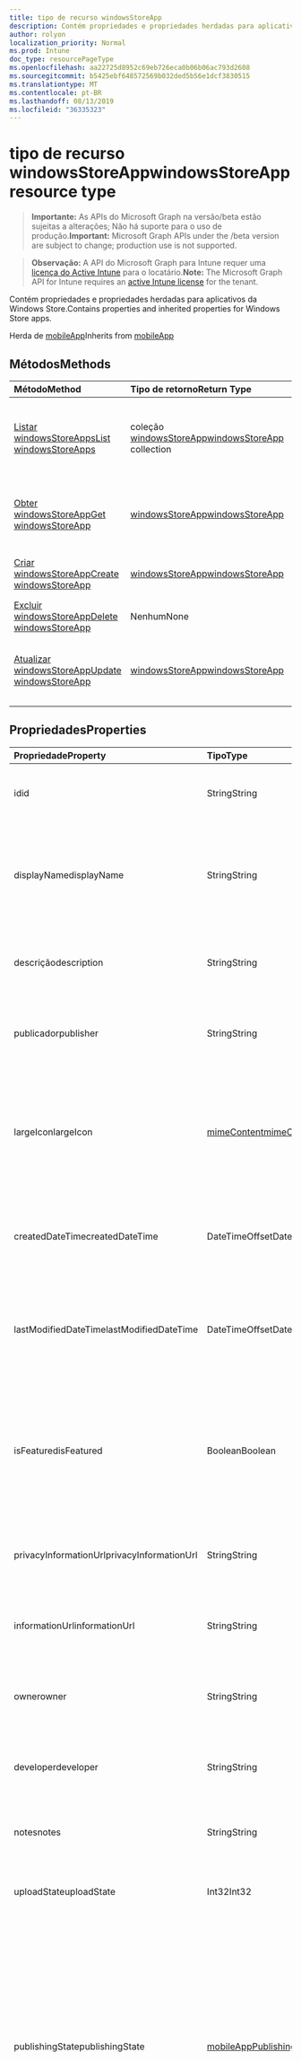 ```yaml
---
title: tipo de recurso windowsStoreApp
description: Contém propriedades e propriedades herdadas para aplicativos da Windows Store.
author: rolyon
localization_priority: Normal
ms.prod: Intune
doc_type: resourcePageType
ms.openlocfilehash: aa22725d8952c69eb726eca0b06b06ac793d2608
ms.sourcegitcommit: b5425ebf648572569b032ded5b56e1dcf3830515
ms.translationtype: MT
ms.contentlocale: pt-BR
ms.lasthandoff: 08/13/2019
ms.locfileid: "36335323"
---
```

# <a name="windowsstoreapp-resource-type"></a><span data-ttu-id="d3226-103">tipo de recurso windowsStoreApp</span><span class="sxs-lookup"><span data-stu-id="d3226-103">windowsStoreApp resource type</span></span>

> <span data-ttu-id="d3226-104">**Importante:** As APIs do Microsoft Graph na versão/beta estão sujeitas a alterações; Não há suporte para o uso de produção.</span><span class="sxs-lookup"><span data-stu-id="d3226-104">**Important:** Microsoft Graph APIs under the /beta version are subject to change; production use is not supported.</span></span>

> <span data-ttu-id="d3226-105">**Observação:** A API do Microsoft Graph para Intune requer uma [licença do Active Intune](https://go.microsoft.com/fwlink/?linkid=839381) para o locatário.</span><span class="sxs-lookup"><span data-stu-id="d3226-105">**Note:** The Microsoft Graph API for Intune requires an [active Intune license](https://go.microsoft.com/fwlink/?linkid=839381) for the tenant.</span></span>

<span data-ttu-id="d3226-106">Contém propriedades e propriedades herdadas para aplicativos da Windows Store.</span><span class="sxs-lookup"><span data-stu-id="d3226-106">Contains properties and inherited properties for Windows Store apps.</span></span>


<span data-ttu-id="d3226-107">Herda de [mobileApp](../resources/intune-apps-mobileapp.md)</span><span class="sxs-lookup"><span data-stu-id="d3226-107">Inherits from [mobileApp](../resources/intune-apps-mobileapp.md)</span></span>

## <a name="methods"></a><span data-ttu-id="d3226-108">Métodos</span><span class="sxs-lookup"><span data-stu-id="d3226-108">Methods</span></span>
|<span data-ttu-id="d3226-109">Método</span><span class="sxs-lookup"><span data-stu-id="d3226-109">Method</span></span>|<span data-ttu-id="d3226-110">Tipo de retorno</span><span class="sxs-lookup"><span data-stu-id="d3226-110">Return Type</span></span>|<span data-ttu-id="d3226-111">Descrição</span><span class="sxs-lookup"><span data-stu-id="d3226-111">Description</span></span>|
|:---|:---|:---|
|[<span data-ttu-id="d3226-112">Listar windowsStoreApps</span><span class="sxs-lookup"><span data-stu-id="d3226-112">List windowsStoreApps</span></span>](../api/intune-apps-windowsstoreapp-list.md)|<span data-ttu-id="d3226-113">coleção [windowsStoreApp](../resources/intune-apps-windowsstoreapp.md)</span><span class="sxs-lookup"><span data-stu-id="d3226-113">[windowsStoreApp](../resources/intune-apps-windowsstoreapp.md) collection</span></span>|<span data-ttu-id="d3226-114">Listar Propriedades e relações dos objetos [windowsStoreApp](../resources/intune-apps-windowsstoreapp.md) .</span><span class="sxs-lookup"><span data-stu-id="d3226-114">List properties and relationships of the [windowsStoreApp](../resources/intune-apps-windowsstoreapp.md) objects.</span></span>|
|[<span data-ttu-id="d3226-115">Obter windowsStoreApp</span><span class="sxs-lookup"><span data-stu-id="d3226-115">Get windowsStoreApp</span></span>](../api/intune-apps-windowsstoreapp-get.md)|[<span data-ttu-id="d3226-116">windowsStoreApp</span><span class="sxs-lookup"><span data-stu-id="d3226-116">windowsStoreApp</span></span>](../resources/intune-apps-windowsstoreapp.md)|<span data-ttu-id="d3226-117">Leia as propriedades e as relações do objeto [windowsStoreApp](../resources/intune-apps-windowsstoreapp.md) .</span><span class="sxs-lookup"><span data-stu-id="d3226-117">Read properties and relationships of the [windowsStoreApp](../resources/intune-apps-windowsstoreapp.md) object.</span></span>|
|[<span data-ttu-id="d3226-118">Criar windowsStoreApp</span><span class="sxs-lookup"><span data-stu-id="d3226-118">Create windowsStoreApp</span></span>](../api/intune-apps-windowsstoreapp-create.md)|[<span data-ttu-id="d3226-119">windowsStoreApp</span><span class="sxs-lookup"><span data-stu-id="d3226-119">windowsStoreApp</span></span>](../resources/intune-apps-windowsstoreapp.md)|<span data-ttu-id="d3226-120">Criar um novo objeto [windowsStoreApp](../resources/intune-apps-windowsstoreapp.md) .</span><span class="sxs-lookup"><span data-stu-id="d3226-120">Create a new [windowsStoreApp](../resources/intune-apps-windowsstoreapp.md) object.</span></span>|
|[<span data-ttu-id="d3226-121">Excluir windowsStoreApp</span><span class="sxs-lookup"><span data-stu-id="d3226-121">Delete windowsStoreApp</span></span>](../api/intune-apps-windowsstoreapp-delete.md)|<span data-ttu-id="d3226-122">Nenhum</span><span class="sxs-lookup"><span data-stu-id="d3226-122">None</span></span>|<span data-ttu-id="d3226-123">Exclui [windowsStoreApp](../resources/intune-apps-windowsstoreapp.md).</span><span class="sxs-lookup"><span data-stu-id="d3226-123">Deletes a [windowsStoreApp](../resources/intune-apps-windowsstoreapp.md).</span></span>|
|[<span data-ttu-id="d3226-124">Atualizar windowsStoreApp</span><span class="sxs-lookup"><span data-stu-id="d3226-124">Update windowsStoreApp</span></span>](../api/intune-apps-windowsstoreapp-update.md)|[<span data-ttu-id="d3226-125">windowsStoreApp</span><span class="sxs-lookup"><span data-stu-id="d3226-125">windowsStoreApp</span></span>](../resources/intune-apps-windowsstoreapp.md)|<span data-ttu-id="d3226-126">Atualiza as propriedades de um objeto [windowsStoreApp](../resources/intune-apps-windowsstoreapp.md) .</span><span class="sxs-lookup"><span data-stu-id="d3226-126">Update the properties of a [windowsStoreApp](../resources/intune-apps-windowsstoreapp.md) object.</span></span>|

## <a name="properties"></a><span data-ttu-id="d3226-127">Propriedades</span><span class="sxs-lookup"><span data-stu-id="d3226-127">Properties</span></span>
|<span data-ttu-id="d3226-128">Propriedade</span><span class="sxs-lookup"><span data-stu-id="d3226-128">Property</span></span>|<span data-ttu-id="d3226-129">Tipo</span><span class="sxs-lookup"><span data-stu-id="d3226-129">Type</span></span>|<span data-ttu-id="d3226-130">Descrição</span><span class="sxs-lookup"><span data-stu-id="d3226-130">Description</span></span>|
|:---|:---|:---|
|<span data-ttu-id="d3226-131">id</span><span class="sxs-lookup"><span data-stu-id="d3226-131">id</span></span>|<span data-ttu-id="d3226-132">String</span><span class="sxs-lookup"><span data-stu-id="d3226-132">String</span></span>|<span data-ttu-id="d3226-133">Chave da entidade.</span><span class="sxs-lookup"><span data-stu-id="d3226-133">Key of the entity.</span></span> <span data-ttu-id="d3226-134">Herdado de [mobileApp](../resources/intune-apps-mobileapp.md)</span><span class="sxs-lookup"><span data-stu-id="d3226-134">Inherited from [mobileApp](../resources/intune-apps-mobileapp.md)</span></span>|
|<span data-ttu-id="d3226-135">displayName</span><span class="sxs-lookup"><span data-stu-id="d3226-135">displayName</span></span>|<span data-ttu-id="d3226-136">String</span><span class="sxs-lookup"><span data-stu-id="d3226-136">String</span></span>|<span data-ttu-id="d3226-137">O título do aplicativo importado ou definido pelo administrador.</span><span class="sxs-lookup"><span data-stu-id="d3226-137">The admin provided or imported title of the app.</span></span> <span data-ttu-id="d3226-138">Herdado de [mobileApp](../resources/intune-apps-mobileapp.md)</span><span class="sxs-lookup"><span data-stu-id="d3226-138">Inherited from [mobileApp](../resources/intune-apps-mobileapp.md)</span></span>|
|<span data-ttu-id="d3226-139">descrição</span><span class="sxs-lookup"><span data-stu-id="d3226-139">description</span></span>|<span data-ttu-id="d3226-140">String</span><span class="sxs-lookup"><span data-stu-id="d3226-140">String</span></span>|<span data-ttu-id="d3226-141">A descrição do aplicativo.</span><span class="sxs-lookup"><span data-stu-id="d3226-141">The description of the app.</span></span> <span data-ttu-id="d3226-142">Herdado de [mobileApp](../resources/intune-apps-mobileapp.md)</span><span class="sxs-lookup"><span data-stu-id="d3226-142">Inherited from [mobileApp](../resources/intune-apps-mobileapp.md)</span></span>|
|<span data-ttu-id="d3226-143">publicador</span><span class="sxs-lookup"><span data-stu-id="d3226-143">publisher</span></span>|<span data-ttu-id="d3226-144">String</span><span class="sxs-lookup"><span data-stu-id="d3226-144">String</span></span>|<span data-ttu-id="d3226-145">O publicador do aplicativo.</span><span class="sxs-lookup"><span data-stu-id="d3226-145">The publisher of the app.</span></span> <span data-ttu-id="d3226-146">Herdado de [mobileApp](../resources/intune-apps-mobileapp.md)</span><span class="sxs-lookup"><span data-stu-id="d3226-146">Inherited from [mobileApp](../resources/intune-apps-mobileapp.md)</span></span>|
|<span data-ttu-id="d3226-147">largeIcon</span><span class="sxs-lookup"><span data-stu-id="d3226-147">largeIcon</span></span>|[<span data-ttu-id="d3226-148">mimeContent</span><span class="sxs-lookup"><span data-stu-id="d3226-148">mimeContent</span></span>](../resources/intune-shared-mimecontent.md)|<span data-ttu-id="d3226-149">O ícone grande, a ser exibido nos detalhes do aplicativo e usado para o carregamento do ícone.</span><span class="sxs-lookup"><span data-stu-id="d3226-149">The large icon, to be displayed in the app details and used for upload of the icon.</span></span> <span data-ttu-id="d3226-150">Herdado de [mobileApp](../resources/intune-apps-mobileapp.md)</span><span class="sxs-lookup"><span data-stu-id="d3226-150">Inherited from [mobileApp](../resources/intune-apps-mobileapp.md)</span></span>|
|<span data-ttu-id="d3226-151">createdDateTime</span><span class="sxs-lookup"><span data-stu-id="d3226-151">createdDateTime</span></span>|<span data-ttu-id="d3226-152">DateTimeOffset</span><span class="sxs-lookup"><span data-stu-id="d3226-152">DateTimeOffset</span></span>|<span data-ttu-id="d3226-153">A data e a hora da criação do aplicativo.</span><span class="sxs-lookup"><span data-stu-id="d3226-153">The date and time the app was created.</span></span> <span data-ttu-id="d3226-154">Herdado de [mobileApp](../resources/intune-apps-mobileapp.md)</span><span class="sxs-lookup"><span data-stu-id="d3226-154">Inherited from [mobileApp](../resources/intune-apps-mobileapp.md)</span></span>|
|<span data-ttu-id="d3226-155">lastModifiedDateTime</span><span class="sxs-lookup"><span data-stu-id="d3226-155">lastModifiedDateTime</span></span>|<span data-ttu-id="d3226-156">DateTimeOffset</span><span class="sxs-lookup"><span data-stu-id="d3226-156">DateTimeOffset</span></span>|<span data-ttu-id="d3226-157">A data e a hora que o aplicativo foi modificado pela última vez.</span><span class="sxs-lookup"><span data-stu-id="d3226-157">The date and time the app was last modified.</span></span> <span data-ttu-id="d3226-158">Herdado de [mobileApp](../resources/intune-apps-mobileapp.md)</span><span class="sxs-lookup"><span data-stu-id="d3226-158">Inherited from [mobileApp](../resources/intune-apps-mobileapp.md)</span></span>|
|<span data-ttu-id="d3226-159">isFeatured</span><span class="sxs-lookup"><span data-stu-id="d3226-159">isFeatured</span></span>|<span data-ttu-id="d3226-160">Boolean</span><span class="sxs-lookup"><span data-stu-id="d3226-160">Boolean</span></span>|<span data-ttu-id="d3226-161">O valor que indica se o aplicativo está marcado como em destaque pelo administrador. Herdado de [mobileApp](../resources/intune-apps-mobileapp.md)</span><span class="sxs-lookup"><span data-stu-id="d3226-161">The value indicating whether the app is marked as featured by the admin. Inherited from [mobileApp](../resources/intune-apps-mobileapp.md)</span></span>|
|<span data-ttu-id="d3226-162">privacyInformationUrl</span><span class="sxs-lookup"><span data-stu-id="d3226-162">privacyInformationUrl</span></span>|<span data-ttu-id="d3226-163">String</span><span class="sxs-lookup"><span data-stu-id="d3226-163">String</span></span>|<span data-ttu-id="d3226-164">A URL da declaração de privacidade.</span><span class="sxs-lookup"><span data-stu-id="d3226-164">The privacy statement Url.</span></span> <span data-ttu-id="d3226-165">Herdado de [mobileApp](../resources/intune-apps-mobileapp.md)</span><span class="sxs-lookup"><span data-stu-id="d3226-165">Inherited from [mobileApp](../resources/intune-apps-mobileapp.md)</span></span>|
|<span data-ttu-id="d3226-166">informationUrl</span><span class="sxs-lookup"><span data-stu-id="d3226-166">informationUrl</span></span>|<span data-ttu-id="d3226-167">String</span><span class="sxs-lookup"><span data-stu-id="d3226-167">String</span></span>|<span data-ttu-id="d3226-168">A URL de informações adicionais.</span><span class="sxs-lookup"><span data-stu-id="d3226-168">The more information Url.</span></span> <span data-ttu-id="d3226-169">Herdado de [mobileApp](../resources/intune-apps-mobileapp.md)</span><span class="sxs-lookup"><span data-stu-id="d3226-169">Inherited from [mobileApp](../resources/intune-apps-mobileapp.md)</span></span>|
|<span data-ttu-id="d3226-170">owner</span><span class="sxs-lookup"><span data-stu-id="d3226-170">owner</span></span>|<span data-ttu-id="d3226-171">String</span><span class="sxs-lookup"><span data-stu-id="d3226-171">String</span></span>|<span data-ttu-id="d3226-172">O proprietário do conteúdo.</span><span class="sxs-lookup"><span data-stu-id="d3226-172">The owner of the app.</span></span> <span data-ttu-id="d3226-173">Herdado de [mobileApp](../resources/intune-apps-mobileapp.md)</span><span class="sxs-lookup"><span data-stu-id="d3226-173">Inherited from [mobileApp](../resources/intune-apps-mobileapp.md)</span></span>|
|<span data-ttu-id="d3226-174">developer</span><span class="sxs-lookup"><span data-stu-id="d3226-174">developer</span></span>|<span data-ttu-id="d3226-175">String</span><span class="sxs-lookup"><span data-stu-id="d3226-175">String</span></span>|<span data-ttu-id="d3226-176">O desenvolvedor do aplicativo.</span><span class="sxs-lookup"><span data-stu-id="d3226-176">The developer of the app.</span></span> <span data-ttu-id="d3226-177">Herdado de [mobileApp](../resources/intune-apps-mobileapp.md)</span><span class="sxs-lookup"><span data-stu-id="d3226-177">Inherited from [mobileApp](../resources/intune-apps-mobileapp.md)</span></span>|
|<span data-ttu-id="d3226-178">notes</span><span class="sxs-lookup"><span data-stu-id="d3226-178">notes</span></span>|<span data-ttu-id="d3226-179">String</span><span class="sxs-lookup"><span data-stu-id="d3226-179">String</span></span>|<span data-ttu-id="d3226-180">Anotações do aplicativo.</span><span class="sxs-lookup"><span data-stu-id="d3226-180">Notes for the app.</span></span> <span data-ttu-id="d3226-181">Herdada de [mobileApp](../resources/intune-apps-mobileapp.md)</span><span class="sxs-lookup"><span data-stu-id="d3226-181">Inherited from [mobileApp](../resources/intune-apps-mobileapp.md)</span></span>|
|<span data-ttu-id="d3226-182">uploadState</span><span class="sxs-lookup"><span data-stu-id="d3226-182">uploadState</span></span>|<span data-ttu-id="d3226-183">Int32</span><span class="sxs-lookup"><span data-stu-id="d3226-183">Int32</span></span>|<span data-ttu-id="d3226-184">O estado de upload.</span><span class="sxs-lookup"><span data-stu-id="d3226-184">The upload state.</span></span> <span data-ttu-id="d3226-185">Herdada de [mobileApp](../resources/intune-apps-mobileapp.md)</span><span class="sxs-lookup"><span data-stu-id="d3226-185">Inherited from [mobileApp](../resources/intune-apps-mobileapp.md)</span></span>|
|<span data-ttu-id="d3226-186">publishingState</span><span class="sxs-lookup"><span data-stu-id="d3226-186">publishingState</span></span>|[<span data-ttu-id="d3226-187">mobileAppPublishingState</span><span class="sxs-lookup"><span data-stu-id="d3226-187">mobileAppPublishingState</span></span>](../resources/intune-apps-mobileapppublishingstate.md)|<span data-ttu-id="d3226-188">O estado de publicação do aplicativo.</span><span class="sxs-lookup"><span data-stu-id="d3226-188">The publishing state for the app.</span></span> <span data-ttu-id="d3226-189">O aplicativo não pode ser assinado, a menos que ele seja publicado.</span><span class="sxs-lookup"><span data-stu-id="d3226-189">The app cannot be assigned unless the app is published.</span></span> <span data-ttu-id="d3226-190">Herdado de [mobileApp](../resources/intune-apps-mobileapp.md).</span><span class="sxs-lookup"><span data-stu-id="d3226-190">Inherited from [mobileApp](../resources/intune-apps-mobileapp.md).</span></span> <span data-ttu-id="d3226-191">Os valores possíveis são: `notPublished`, `processing`, `published`.</span><span class="sxs-lookup"><span data-stu-id="d3226-191">Possible values are: `notPublished`, `processing`, `published`.</span></span>|
|<span data-ttu-id="d3226-192">isAssigned</span><span class="sxs-lookup"><span data-stu-id="d3226-192">isAssigned</span></span>|<span data-ttu-id="d3226-193">Boolean</span><span class="sxs-lookup"><span data-stu-id="d3226-193">Boolean</span></span>|<span data-ttu-id="d3226-194">O valor que indica se o aplicativo é atribuído a pelo menos um grupo.</span><span class="sxs-lookup"><span data-stu-id="d3226-194">The value indicating whether the app is assigned to at least one group.</span></span> <span data-ttu-id="d3226-195">Herdado de [mobileApp](../resources/intune-apps-mobileapp.md)</span><span class="sxs-lookup"><span data-stu-id="d3226-195">Inherited from [mobileApp](../resources/intune-apps-mobileapp.md)</span></span>|
|<span data-ttu-id="d3226-196">roleScopeTagIds</span><span class="sxs-lookup"><span data-stu-id="d3226-196">roleScopeTagIds</span></span>|<span data-ttu-id="d3226-197">Coleção de cadeias de caracteres</span><span class="sxs-lookup"><span data-stu-id="d3226-197">String collection</span></span>|<span data-ttu-id="d3226-198">Lista de IDs de marca de escopo para este aplicativo móvel.</span><span class="sxs-lookup"><span data-stu-id="d3226-198">List of scope tag ids for this mobile app.</span></span> <span data-ttu-id="d3226-199">Herdado de [mobileApp](../resources/intune-apps-mobileapp.md)</span><span class="sxs-lookup"><span data-stu-id="d3226-199">Inherited from [mobileApp](../resources/intune-apps-mobileapp.md)</span></span>|
|<span data-ttu-id="d3226-200">dependentAppCount</span><span class="sxs-lookup"><span data-stu-id="d3226-200">dependentAppCount</span></span>|<span data-ttu-id="d3226-201">Int32</span><span class="sxs-lookup"><span data-stu-id="d3226-201">Int32</span></span>|<span data-ttu-id="d3226-202">O número total de dependências do aplicativo filho.</span><span class="sxs-lookup"><span data-stu-id="d3226-202">The total number of dependencies the child app has.</span></span> <span data-ttu-id="d3226-203">Herdado de [mobileApp](../resources/intune-apps-mobileapp.md)</span><span class="sxs-lookup"><span data-stu-id="d3226-203">Inherited from [mobileApp](../resources/intune-apps-mobileapp.md)</span></span>|
|<span data-ttu-id="d3226-204">appStoreUrl</span><span class="sxs-lookup"><span data-stu-id="d3226-204">appStoreUrl</span></span>|<span data-ttu-id="d3226-205">String</span><span class="sxs-lookup"><span data-stu-id="d3226-205">String</span></span>|<span data-ttu-id="d3226-206">A URL da loja de aplicativos do Windows.</span><span class="sxs-lookup"><span data-stu-id="d3226-206">The Windows app store URL.</span></span>|

## <a name="relationships"></a><span data-ttu-id="d3226-207">Relações</span><span class="sxs-lookup"><span data-stu-id="d3226-207">Relationships</span></span>
|<span data-ttu-id="d3226-208">Relação</span><span class="sxs-lookup"><span data-stu-id="d3226-208">Relationship</span></span>|<span data-ttu-id="d3226-209">Tipo</span><span class="sxs-lookup"><span data-stu-id="d3226-209">Type</span></span>|<span data-ttu-id="d3226-210">Descrição</span><span class="sxs-lookup"><span data-stu-id="d3226-210">Description</span></span>|
|:---|:---|:---|
|<span data-ttu-id="d3226-211">categories</span><span class="sxs-lookup"><span data-stu-id="d3226-211">categories</span></span>|<span data-ttu-id="d3226-212">Coleção [mobileAppCategory](../resources/intune-apps-mobileappcategory.md)</span><span class="sxs-lookup"><span data-stu-id="d3226-212">[mobileAppCategory](../resources/intune-apps-mobileappcategory.md) collection</span></span>|<span data-ttu-id="d3226-213">A lista de categorias para este aplicativo.</span><span class="sxs-lookup"><span data-stu-id="d3226-213">The list of categories for this app.</span></span> <span data-ttu-id="d3226-214">Herdado de [mobileApp](../resources/intune-apps-mobileapp.md)</span><span class="sxs-lookup"><span data-stu-id="d3226-214">Inherited from [mobileApp](../resources/intune-apps-mobileapp.md)</span></span>|
|<span data-ttu-id="d3226-215">assignments</span><span class="sxs-lookup"><span data-stu-id="d3226-215">assignments</span></span>|<span data-ttu-id="d3226-216">Coleção [mobileAppAssignment](../resources/intune-apps-mobileappassignment.md)</span><span class="sxs-lookup"><span data-stu-id="d3226-216">[mobileAppAssignment](../resources/intune-apps-mobileappassignment.md) collection</span></span>|<span data-ttu-id="d3226-217">A lista de atribuições de grupo para esse aplicativo móvel.</span><span class="sxs-lookup"><span data-stu-id="d3226-217">The list of group assignments for this mobile app.</span></span> <span data-ttu-id="d3226-218">Herdado de [mobileApp](../resources/intune-apps-mobileapp.md)</span><span class="sxs-lookup"><span data-stu-id="d3226-218">Inherited from [mobileApp](../resources/intune-apps-mobileapp.md)</span></span>|
|<span data-ttu-id="d3226-219">installSummary</span><span class="sxs-lookup"><span data-stu-id="d3226-219">installSummary</span></span>|[<span data-ttu-id="d3226-220">mobileAppInstallSummary</span><span class="sxs-lookup"><span data-stu-id="d3226-220">mobileAppInstallSummary</span></span>](../resources/intune-apps-mobileappinstallsummary.md)|<span data-ttu-id="d3226-221">Resumo de instalação do aplicativo móvel.</span><span class="sxs-lookup"><span data-stu-id="d3226-221">Mobile App Install Summary.</span></span> <span data-ttu-id="d3226-222">Herdado de [mobileApp](../resources/intune-apps-mobileapp.md)</span><span class="sxs-lookup"><span data-stu-id="d3226-222">Inherited from [mobileApp](../resources/intune-apps-mobileapp.md)</span></span>|
|<span data-ttu-id="d3226-223">deviceStatuses</span><span class="sxs-lookup"><span data-stu-id="d3226-223">deviceStatuses</span></span>|<span data-ttu-id="d3226-224">coleção [mobileAppInstallStatus](../resources/intune-apps-mobileappinstallstatus.md)</span><span class="sxs-lookup"><span data-stu-id="d3226-224">[mobileAppInstallStatus](../resources/intune-apps-mobileappinstallstatus.md) collection</span></span>|<span data-ttu-id="d3226-225">A lista de Estados de instalação para este aplicativo móvel.</span><span class="sxs-lookup"><span data-stu-id="d3226-225">The list of installation states for this mobile app.</span></span> <span data-ttu-id="d3226-226">Herdado de [mobileApp](../resources/intune-apps-mobileapp.md)</span><span class="sxs-lookup"><span data-stu-id="d3226-226">Inherited from [mobileApp](../resources/intune-apps-mobileapp.md)</span></span>|
|<span data-ttu-id="d3226-227">userStatuses</span><span class="sxs-lookup"><span data-stu-id="d3226-227">userStatuses</span></span>|<span data-ttu-id="d3226-228">coleção [userAppInstallStatus](../resources/intune-apps-userappinstallstatus.md)</span><span class="sxs-lookup"><span data-stu-id="d3226-228">[userAppInstallStatus](../resources/intune-apps-userappinstallstatus.md) collection</span></span>|<span data-ttu-id="d3226-229">A lista de Estados de instalação para este aplicativo móvel.</span><span class="sxs-lookup"><span data-stu-id="d3226-229">The list of installation states for this mobile app.</span></span> <span data-ttu-id="d3226-230">Herdado de [mobileApp](../resources/intune-apps-mobileapp.md)</span><span class="sxs-lookup"><span data-stu-id="d3226-230">Inherited from [mobileApp](../resources/intune-apps-mobileapp.md)</span></span>|
|<span data-ttu-id="d3226-231">relações</span><span class="sxs-lookup"><span data-stu-id="d3226-231">relationships</span></span>|<span data-ttu-id="d3226-232">coleção [mobileAppRelationship](../resources/intune-apps-mobileapprelationship.md)</span><span class="sxs-lookup"><span data-stu-id="d3226-232">[mobileAppRelationship](../resources/intune-apps-mobileapprelationship.md) collection</span></span>|<span data-ttu-id="d3226-233">Lista de relações para este aplicativo móvel.</span><span class="sxs-lookup"><span data-stu-id="d3226-233">List of relationships for this mobile app.</span></span> <span data-ttu-id="d3226-234">Herdado de [mobileApp](../resources/intune-apps-mobileapp.md)</span><span class="sxs-lookup"><span data-stu-id="d3226-234">Inherited from [mobileApp](../resources/intune-apps-mobileapp.md)</span></span>|

## <a name="json-representation"></a><span data-ttu-id="d3226-235">Representação JSON</span><span class="sxs-lookup"><span data-stu-id="d3226-235">JSON Representation</span></span>
<span data-ttu-id="d3226-236">Veja a seguir uma representação JSON do recurso.</span><span class="sxs-lookup"><span data-stu-id="d3226-236">Here is a JSON representation of the resource.</span></span>
<!-- {
  "blockType": "resource",
  "keyProperty": "id",
  "@odata.type": "microsoft.graph.windowsStoreApp"
}
-->
``` json
{
  "@odata.type": "#microsoft.graph.windowsStoreApp",
  "id": "String (identifier)",
  "displayName": "String",
  "description": "String",
  "publisher": "String",
  "largeIcon": {
    "@odata.type": "microsoft.graph.mimeContent",
    "type": "String",
    "value": "binary"
  },
  "createdDateTime": "String (timestamp)",
  "lastModifiedDateTime": "String (timestamp)",
  "isFeatured": true,
  "privacyInformationUrl": "String",
  "informationUrl": "String",
  "owner": "String",
  "developer": "String",
  "notes": "String",
  "uploadState": 1024,
  "publishingState": "String",
  "isAssigned": true,
  "roleScopeTagIds": [
    "String"
  ],
  "dependentAppCount": 1024,
  "appStoreUrl": "String"
}
```



